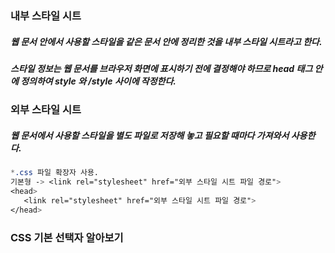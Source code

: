 ### 내부 스타일 시트
##### 웹 문서 안에서 사용할 스타일을 같은 문서 안에 정리한 것을 내부 스타일 시트라고 한다.  
##### 스타일 정보는 웹 문서를 브라우저 화면에 표시하기 전에 결정해야 하므로 head 태그 안에 정의하여 style 와 /style 사이에 작정한다.

### 외부 스타일 시트  
##### 웹 문서에서 사용할 스타일을 별도 파일로 저장해 놓고 필요할 때마다 가져와서 사용한다.  
``` css
*.css 파일 확장자 사용.
기본형 -> <link rel="stylesheet" href="외부 스타일 시트 파일 경로"> 
<head>
   <link rel="stylesheet" href="외부 스타일 시트 파일 경로"> 
</head>
```  

### CSS 기본 선택자 알아보기 

